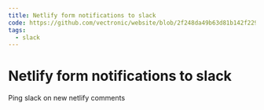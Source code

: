 ```yaml
---
title: Netlify form notifications to slack
code: https://github.com/vectronic/website/blob/2f248da49b63d81b142f229acabaa14291bb2fba/src/functions/comment-submitted.js
tags: 
  - slack
---
```


# Netlify form notifications to slack

Ping slack on new netlify comments
